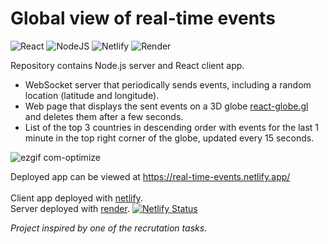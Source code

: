 # Global view of real-time events
![React](https://img.shields.io/badge/react-%2320232a.svg?style=for-the-badge&logo=react&logoColor=%2361DAFB) ![NodeJS](https://img.shields.io/badge/node.js-6DA55F?style=for-the-badge&logo=node.js&logoColor=white) ![Netlify](https://img.shields.io/badge/netlify-%23000000.svg?style=for-the-badge&logo=netlify&logoColor=#00C7B7) ![Render](https://img.shields.io/badge/Render-%46E3B7.svg?style=for-the-badge&logo=render&logoColor=white)

Repository contains Node.js server and React client app.
- WebSocket server that periodically sends events, including a random location (latitude and longitude).
- Web page that displays the sent events on a 3D globe [react-globe.gl](https://github.com/vasturiano/react-globe.gl) and deletes them after a few seconds.
- List of the top 3 countries in descending order with events for the last 1 minute in the top right corner of the globe, updated every 15 seconds.

![ezgif com-optimize](https://github.com/m-wrzosk/real-time-events/assets/18627402/faef44f9-0906-408a-93a7-453b75786426)

Deployed app can be viewed at https://real-time-events.netlify.app/ \
\
Client app deployed with [netlify](https://www.netlify.com/). \
Server deployed with [render](https://render.com/).
[![Netlify Status](https://api.netlify.com/api/v1/badges/5155289d-704e-4734-89c8-788920b91cbd/deploy-status)](https://app.netlify.com/sites/enchanting-selkie-196c0c/deploys) 

_Project inspired by one of the recrutation tasks._
